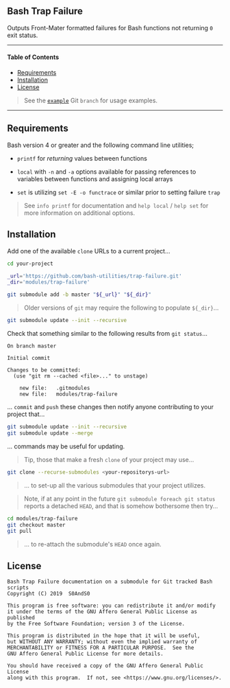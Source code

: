 ## Bash Trap Failure


Outputs Front-Mater formatted failures for Bash functions not returning `0` exit status.


------


#### Table of Contents


- [Requirements](#requirements)
- [Installation](#installation)
- [License](#license)

> See the [`example`][branch__example] Git `branch` for usage examples.

------


## Requirements


Bash version 4 or greater and the following command line utilities;


- `printf` for _returning_ values between functions

- `local` with `-n` and `-a` options available for passing references to variables between functions and assigning local arrays

- `set` is utilizing `set -E -o functrace` or similar prior to setting failure `trap`


> See `info printf` for documentation and `help local` / `help set` for more information on additional options.


## Installation


Add one of the available `clone` URLs to a current project...


```bash
cd your-project

_url='https://github.com/bash-utilities/trap-failure.git'
_dir='modules/trap-failure'

git submodule add -b master "${_url}" "${_dir}"
```


> Older versions of `git` may require the following to populate `${_dir}`...


```bash
git submodule update --init --recursive
```


Check that something similar to the following results from `git status`...


```git
On branch master

Initial commit

Changes to be committed:
  (use "git rm --cached <file>..." to unstage)

	new file:   .gitmodules
	new file:   modules/trap-failure
```


... `commit` and `push` these changes then notify anyone contributing to your project that...


```bash
git submodule update --init --recursive
git submodule update --merge
```


... commands may be useful for updating.


> Tip, those that make a fresh `clone` of your project may use...


```bash
git clone --recurse-submodules <your-repositorys-url>
```


> ... to set-up all the various submodules that your project utilizes.


> Note, if at any point in the future `git submodule foreach git status` reports a detached `HEAD`, and that is somehow bothersome then try...


```bash
cd modules/trap-failure
git checkout master
git pull
```


> ... to re-attach the submodule's `HEAD` once again.


## License


```
Bash Trap Failure documentation on a submodule for Git tracked Bash scripts
Copyright (C) 2019  S0AndS0

This program is free software: you can redistribute it and/or modify
it under the terms of the GNU Affero General Public License as published
by the Free Software Foundation; version 3 of the License.

This program is distributed in the hope that it will be useful,
but WITHOUT ANY WARRANTY; without even the implied warranty of
MERCHANTABILITY or FITNESS FOR A PARTICULAR PURPOSE.  See the
GNU Affero General Public License for more details.

You should have received a copy of the GNU Affero General Public License
along with this program.  If not, see <https://www.gnu.org/licenses/>.
```



[help_fork]: https://help.github.com/en/articles/fork-a-repo
[help_pull_request]: https://help.github.com/en/articles/about-pull-requests

[git_book__submodules]: https://git-scm.com/book/en/v2/Git-Tools-Submodules


[relative_link__issues]: issues
[relative_link__members]: network/members
[source_link__failure]: failure.sh

[branch__example]: https://github.com/bash-utilities/trap-failure/tree/example


[badge__issues]: https://img.shields.io/github/issues/bash-utilities/trap-failure.svg
[badge__contributors]: https://img.shields.io/github/forks/bash-utilities/trap-failure.svg?color=005571&label=Contributors

[badge__liberapay]: https://img.shields.io/badge/Liberapay-gray.svg?logo=liberapay
[badge__bitcoin]: https://img.shields.io/badge/1Dr9KYZz9jkUea5xTxeGyScu7AwC4MwR5c-gray.svg?logo=bitcoin


[liberapay_donate]: https://liberapay.com/bash-utilities/donate
[btc]: https://www.blockchain.com/btc/address/1Dr9KYZz9jkUea5xTxeGyScu7AwC4MwR5c
